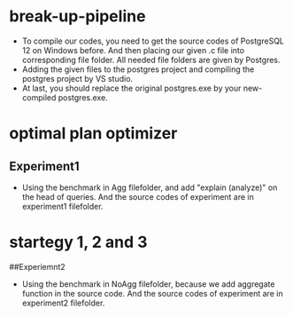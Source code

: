 # break-up-pipeline
* To compile our codes, you need to get the source codes of PostgreSQL 12 on Windows before. And then placing our given .c file into corresponding file folder. All needed file folders are given by Postgres.
* Adding the given files to the postgres project and compiling the postgres project by VS studio.
* At last, you should replace the original postgres.exe by your new-compiled postgres.exe.
# optimal plan optimizer
## Experiment1
* Using the benchmark in Agg filefolder, and add "explain (analyze)" on the head of queries. And the source codes of experiment are in experiment1 filefolder.
# startegy 1, 2 and 3
##Experiemnt2
* Using the benchmark in NoAgg filefolder, because we add aggregate function in the source code. And the source codes of experiment are in experiment2 filefolder.
